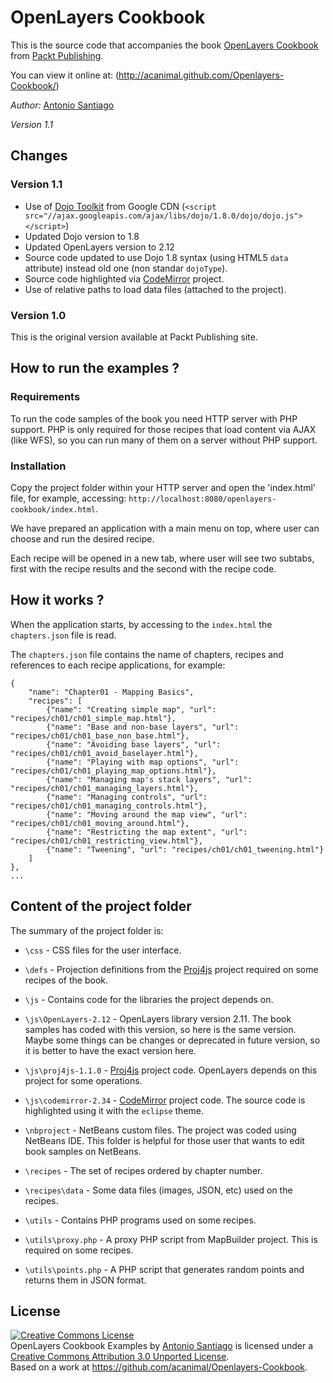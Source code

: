 # OpenLayers Cookbook

This is the source code that accompanies the book [OpenLayers Cookbook](http://acuriousanimal.com/blog/2012/09/02/openlayers-cookbook-is-out/)
from [Packt Publishing](http://www.packtpub.com/openlayers-create-gis-web-applications-cookbook/book).

You can view it online at: (http://acanimal.github.com/Openlayers-Cookbook/)

*Author:* [Antonio Santiago](http://acuriousanimal.com)

*Version 1.1* 

## Changes

### Version 1.1

* Use of [Dojo Toolkit](http://dojotoolkit.org/) from Google CDN (`<script src="//ajax.googleapis.com/ajax/libs/dojo/1.8.0/dojo/dojo.js"></script>`)
* Updated Dojo version to 1.8
* Updated OpenLayers version to 2.12
* Source code updated to use Dojo 1.8 syntax (using HTML5 <code>data</code> attribute) instead old
one (non standar <code>dojoType</code>).
* Source code highlighted via [CodeMirror](http://codemirror.net/) project.
* Use of relative paths to load data files (attached to the project).

### Version 1.0

This is the original version available at Packt Publishing site.

## How to run the examples ?

### Requirements

To run the code samples of the book you need HTTP server with PHP support. 
PHP is only required for those recipes that load content via AJAX (like WFS), 
so you can run many of them on a server without PHP support.

### Installation

Copy the project folder within your HTTP server and open the 'index.html' file,
for example, accessing: `http://localhost:8080/openlayers-cookbook/index.html`.

We have prepared an application with a main menu on top, where user can 
choose and run the desired recipe. 

Each recipe will be opened in a new tab, where user will see two subtabs, first with
the recipe results and the second with the recipe code.

## How it works ?

When the application starts, by accessing to the `index.html` the `chapters.json` file
is read.

The `chapters.json` file contains the name of chapters, recipes and references to
each recipe applications, for example:

    {
        "name": "Chapter01 - Mapping Basics",
        "recipes": [
            {"name": "Creating simple map", "url": "recipes/ch01/ch01_simple_map.html"},
            {"name": "Base and non-base layers", "url": "recipes/ch01/ch01_base_non_base.html"},
            {"name": "Avoiding base layers", "url": "recipes/ch01/ch01_avoid_baselayer.html"},
            {"name": "Playing with map options", "url": "recipes/ch01/ch01_playing_map_options.html"},
            {"name": "Managing map's stack layers", "url": "recipes/ch01/ch01_managing_layers.html"},
            {"name": "Managing controls", "url": "recipes/ch01/ch01_managing_controls.html"},
            {"name": "Moving around the map view", "url": "recipes/ch01/ch01_moving_around.html"},
            {"name": "Restricting the map extent", "url": "recipes/ch01/ch01_restricting_view.html"},
            {"name": "Tweening", "url": "recipes/ch01/ch01_tweening.html"}
        ]
    },
    ...


## Content of the project folder

The summary of the project folder is:

* `\css` - CSS files for the user interface.

* `\defs` - Projection definitions from the [Proj4js](http://trac.osgeo.org/proj4js/) project required on some recipes of the book.

* `\js` - Contains code for the libraries the project depends on.

* `\js\OpenLayers-2.12` - OpenLayers library version 2.11. The book samples has coded with
                          this version, so here is the same version. Maybe some things can be changes
                          or deprecated in future version, so it is better to have the exact version here.

* `\js\proj4js-1.1.0` - [Proj4js](http://trac.osgeo.org/proj4js/) project code. OpenLayers depends on this project for some operations.

* `\js\codemirror-2.34` - [CodeMirror](http://codemirror.net/) project code. The source code is highlighted using it with the `eclipse` theme.

* `\nbproject` - NetBeans custom files. The project was coded using NetBeans IDE. This
         folder is helpful for those user that wants to edit book samples on NetBeans.

* `\recipes` - The set of recipes ordered by chapter number.

* `\recipes\data` - Some data files (images, JSON, etc) used on the recipes.

* `\utils` - Contains PHP programs used on some recipes.

* `\utils\proxy.php` - A proxy PHP script from MapBuilder project. This is required on some recipes.

* `\utils\points.php` - A PHP script that generates random points and returns them in JSON format.

## License

<a rel="license" href="http://creativecommons.org/licenses/by/3.0/deed.en_US"><img alt="Creative Commons License" style="border-width:0" src="http://i.creativecommons.org/l/by/3.0/88x31.png" /></a><br /><span xmlns:dct="http://purl.org/dc/terms/" property="dct:title">OpenLayers Cookbook Examples</span> by <a xmlns:cc="http://creativecommons.org/ns#" href="http://acuriousanimal.com/" property="cc:attributionName" rel="cc:attributionURL">Antonio Santiago</a> is licensed under a <a rel="license" href="http://creativecommons.org/licenses/by/3.0/deed.en_US">Creative Commons Attribution 3.0 Unported License</a>.<br />Based on a work at <a xmlns:dct="http://purl.org/dc/terms/" href="https://github.com/acanimal/Openlayers-Cookbook" rel="dct:source">https://github.com/acanimal/Openlayers-Cookbook</a>.
